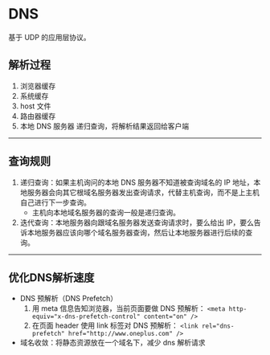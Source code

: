 # DNS

基于 UDP 的应用层协议。

## 解析过程
1. 浏览器缓存
2. 系统缓存
3. host 文件
4. 路由器缓存
5. 本地 DNS 服务器 递归查询，将解析结果返回给客户端

---

## 查询规则
1. 递归查询：如果主机询问的本地 DNS 服务器不知道被查询域名的 IP 地址，本地服务器会向其它根域名服务器发出查询请求，代替主机查询，而不是上主机自己进行下一步查询。
   * 主机向本地域名服务器的查询一般是递归查询。
2. 迭代查询：本地服务器向跟域名服务器发送查询请求时，要么给出 IP，要么告诉本地服务器应该向哪个域名服务器查询，然后让本地服务器进行后续的查询。

---

## 优化DNS解析速度

* DNS 预解析（DNS Prefetch）
    1. 用 meta 信息告知浏览器，当前页面要做 DNS 预解析：
    `<meta http-equiv="x-dns-prefetch-control" content="on" />`
    2. 在页面 header 使用 link 标签对 DNS 预解析：
    `<link rel="dns-prefetch" href="http://www.oneplus.com" />`
* 域名收敛：将静态资源放在一个域名下，减少 dns 解析请求